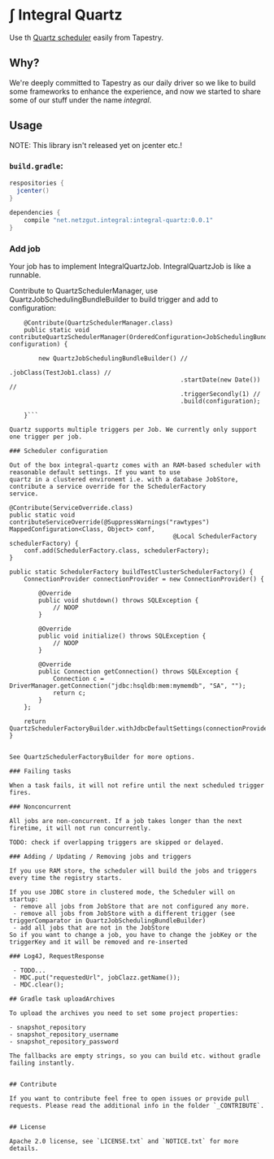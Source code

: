# ∫ Integral Quartz

Use th [Quartz scheduler](http://www.quartz-scheduler.org/) easily from Tapestry.

## Why?

We're deeply committed to Tapestry as our daily driver so we like to build some
frameworks to enhance the experience, and now we started to share some of our
stuff under the name _integral_.

## Usage

NOTE: This library isn't released yet on jcenter etc.!

### `build.gradle`:
```groovy
respositories {
  jcenter()
}

dependencies {
    compile "net.netzgut.integral:integral-quartz:0.0.1"
}
```

### Add job

Your job has to implement IntegralQuartzJob. IntegralQuartzJob is like a runnable.

Contribute to QuartzSchedulerManager, use QuartzJobSchedulingBundleBuilder to build trigger and add to configuration:

```
    @Contribute(QuartzSchedulerManager.class)
    public static void contributeQuartzSchedulerManager(OrderedConfiguration<JobSchedulingBundle> configuration) {

        new QuartzJobSchedulingBundleBuilder() //
                                               .jobClass(TestJob1.class) //
                                               .startDate(new Date()) //
                                               .triggerSecondly(1) //
                                               .build(configuration);

    }```

Quartz supports multiple triggers per Job. We currently only support one trigger per job.

### Scheduler configuration

Out of the box integral-quartz comes with an RAM-based scheduler with reasonable default settings. If you want to use
quartz in a clustered environemt i.e. with a database JobStore, contribute a service override for the SchedulerFactory
service.

```
    @Contribute(ServiceOverride.class)
    public static void contributeServiceOverride(@SuppressWarnings("rawtypes") MappedConfiguration<Class, Object> conf,
                                                 @Local SchedulerFactory schedulerFactory) {
        conf.add(SchedulerFactory.class, schedulerFactory);
    }

    public static SchedulerFactory buildTestClusterSchedulerFactory() {
        ConnectionProvider connectionProvider = new ConnectionProvider() {

            @Override
            public void shutdown() throws SQLException {
                // NOOP
            }

            @Override
            public void initialize() throws SQLException {
                // NOOP
            }

            @Override
            public Connection getConnection() throws SQLException {
                Connection c = DriverManager.getConnection("jdbc:hsqldb:mem:mymemdb", "SA", "");
                return c;
            }
        };

        return QuartzSchedulerFactoryBuilder.withJdbcDefaultSettings(connectionProvider).build();
    }
```

See QuartzSchedulerFactoryBuilder for more options.

### Failing tasks

When a task fails, it will not refire until the next scheduled trigger fires.

### Nonconcurrent

All jobs are non-concurrent. If a job takes longer than the next firetime, it will not run concurrently.

TODO: check if overlapping triggers are skipped or delayed. 

### Adding / Updating / Removing jobs and triggers

If you use RAM store, the scheduler will build the jobs and triggers every time the registry starts.

If you use JDBC store in clustered mode, the Scheduler will on startup:
 - remove all jobs from JobStore that are not configured any more.
 - remove all jobs from JobStore with a different trigger (see triggerComparator in QuartzJobSchedulingBundleBuilder)
 - add all jobs that are not in the JobStore
So if you want to change a job, you have to change the jobKey or the triggerKey and it will be removed and re-inserted

### Log4J, RequestResponse

 - TODO...
 - MDC.put("requestedUrl", jobClazz.getName());
 - MDC.clear();

## Gradle task uploadArchives

To upload the archives you need to set some project properties:

- snapshot_repository
- snapshot_repository_username
- snapshot_repository_password

The fallbacks are empty strings, so you can build etc. without gradle failing instantly.


## Contribute

If you want to contribute feel free to open issues or provide pull requests. Please read the additional info in the folder `_CONTRIBUTE`.


## License

Apache 2.0 license, see `LICENSE.txt` and `NOTICE.txt` for more details.
